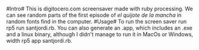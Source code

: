 #Intro#
This is digitocero.com screensaver made with ruby processing.
We can see random parts of the first episode of _el quijote de
la mancha_ in random fonts find in the computer.
#Usage#
To run the screen saver run rp5 run santjordi.rb.
You can also generate an .app, which includes an .exe and a
linux binary, although I didn't manage to run it in MacOs or
Windows, width rp5 app santjordi.rb.

